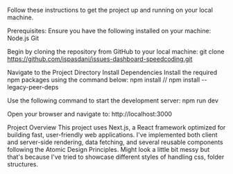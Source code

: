 Follow these instructions to get the project up and running on your local machine.

Prerequisites:
Ensure you have the following installed on your machine:
Node.js
Git

Begin by cloning the repository from GitHub to your local machine:
git clone https://github.com/ispasdani/issues-dashboard-speedcoding.git

Navigate to the Project Directory
Install Dependencies
Install the required npm packages using the command below:
npm install // npm install --legacy-peer-deps


Use the following command to start the development server:
npm run dev

Open your browser and navigate to:
http://localhost:3000

Project Overview
This project uses Next.js, a React framework optimized for building fast, user-friendly web applications. I've implemented both client and server-side rendering, data fetching, and several reusable components following the Atomic Design Principles. Might look a little bit messy but that's because I've tried to showcase different styles of handling css, folder structures.

